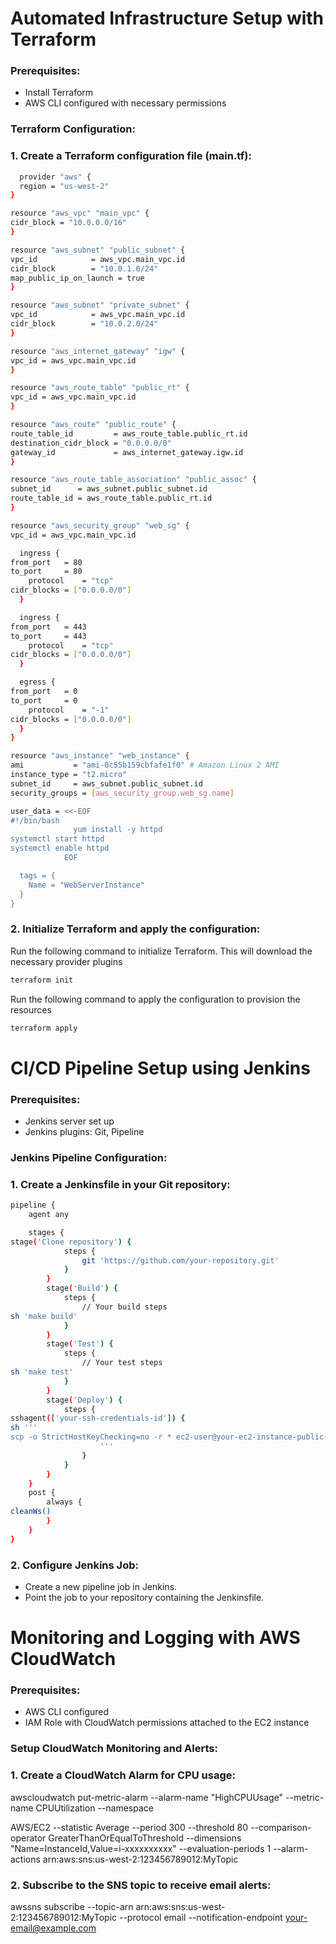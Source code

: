 
# Automated Infrastructure Setup with Terraform



### Prerequisites:

 - Install Terraform
 - AWS CLI configured with necessary permissions


### Terraform Configuration:
### 1. Create a Terraform configuration file (main.tf):


```bash
  provider "aws" {
  region = "us-west-2"
}

resource "aws_vpc" "main_vpc" {
cidr_block = "10.0.0.0/16"
}

resource "aws_subnet" "public_subnet" {
vpc_id            = aws_vpc.main_vpc.id
cidr_block        = "10.0.1.0/24"
map_public_ip_on_launch = true
}

resource "aws_subnet" "private_subnet" {
vpc_id            = aws_vpc.main_vpc.id
cidr_block        = "10.0.2.0/24"
}

resource "aws_internet_gateway" "igw" {
vpc_id = aws_vpc.main_vpc.id
}

resource "aws_route_table" "public_rt" {
vpc_id = aws_vpc.main_vpc.id
}

resource "aws_route" "public_route" {
route_table_id         = aws_route_table.public_rt.id
destination_cidr_block = "0.0.0.0/0"
gateway_id             = aws_internet_gateway.igw.id
}

resource "aws_route_table_association" "public_assoc" {
subnet_id      = aws_subnet.public_subnet.id
route_table_id = aws_route_table.public_rt.id
}

resource "aws_security_group" "web_sg" {
vpc_id = aws_vpc.main_vpc.id

  ingress {
from_port   = 80
to_port     = 80
    protocol    = "tcp"
cidr_blocks = ["0.0.0.0/0"]
  }

  ingress {
from_port   = 443
to_port     = 443
    protocol    = "tcp"
cidr_blocks = ["0.0.0.0/0"]
  }

  egress {
from_port   = 0
to_port     = 0
    protocol    = "-1"
cidr_blocks = ["0.0.0.0/0"]
  }
}

resource "aws_instance" "web_instance" {
ami           = "ami-0c55b159cbfafe1f0" # Amazon Linux 2 AMI
instance_type = "t2.micro"
subnet_id     = aws_subnet.public_subnet.id
security_groups = [aws_security_group.web_sg.name]

user_data = <<-EOF
#!/bin/bash
              yum install -y httpd
systemctl start httpd
systemctl enable httpd
            EOF

  tags = {
    Name = "WebServerInstance"
  }
}

```


### 2. Initialize Terraform and apply the configuration:
Run the following command to initialize Terraform. This will download the necessary provider plugins
```bash
terraform init
```
Run the following command to apply the configuration to provision the resources
```bash
terraform apply
```
# CI/CD Pipeline Setup using Jenkins
### Prerequisites:
- Jenkins server set up
- Jenkins plugins: Git, Pipeline
### Jenkins Pipeline Configuration:

### 1. Create a Jenkinsfile in your Git repository:
```bash
pipeline {
    agent any

    stages {
stage('Clone repository') {
            steps {
                git 'https://github.com/your-repository.git'
            }
        }
        stage('Build') {
            steps {
                // Your build steps
sh 'make build'
            }
        }
        stage('Test') {
            steps {
                // Your test steps
sh 'make test'
            }
        }
        stage('Deploy') {
            steps {
sshagent(['your-ssh-credentials-id']) {
sh '''
scp -o StrictHostKeyChecking=no -r * ec2-user@your-ec2-instance-public-ip:/var/www/html
                    '''
                }
            }
        }
    }
    post {
        always {
cleanWs()
        }
    }
}
```
### 2.	Configure Jenkins Job:
- Create a new pipeline job in Jenkins.
- Point the job to your repository containing the Jenkinsfile.

# Monitoring and Logging with AWS CloudWatch

### Prerequisites:
- AWS CLI configured
- IAM Role with CloudWatch permissions attached to the EC2 instance

### Setup CloudWatch Monitoring and Alerts:
### 1.	Create a CloudWatch Alarm for CPU usage:

awscloudwatch put-metric-alarm --alarm-name "HighCPUUsage" --metric-name CPUUtilization --namespace 

AWS/EC2 --statistic Average --period 300 --threshold 80 --comparison-operator GreaterThanOrEqualToThreshold --dimensions "Name=InstanceId,Value=i-xxxxxxxxxx" --evaluation-periods 1 --alarm-actions arn:aws:sns:us-west-2:123456789012:MyTopic

### 2. Subscribe to the SNS topic to receive email alerts:

awssns subscribe --topic-arn arn:aws:sns:us-west-2:123456789012:MyTopic --protocol email --notification-endpoint your-email@example.com
